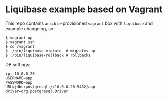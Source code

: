 # Liquibase example based on Vagrant

This repo contains `ansible`-provisioned `vagrant` box with `liquibase` and example changelog, so:

    $ vagrant up
    $ vagrant ssh
    $ cd /vagrant
    $ ./bin/liquibase-migrate  # migrates up
    $ ./bin/liquibase-rollback # rollbacks

DB settings:
    
    ip: 10.0.0.20
    USERNAME=app 
    PASSWORD=app
    URL=jdbc:postgresql://10.0.0.20:5432/app
    driver=org.postgresql.Driver
